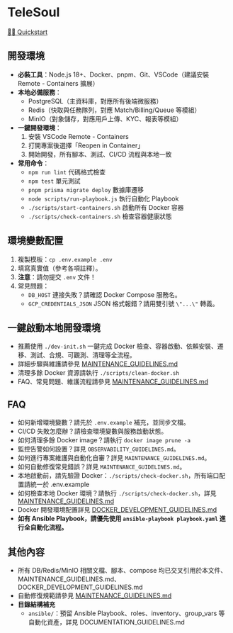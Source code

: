 # TeleSoul

[🏃‍♂️ Quickstart](./docs/QUICKSTART.md)

## 開發環境

- **必裝工具**：Node.js 18+、Docker、pnpm、Git、VSCode（建議安裝 Remote - Containers 擴展）
- **本地必備服務**：
  - PostgreSQL（主資料庫，對應所有後端微服務）
  - Redis（快取與任務隊列，對應 Match/Billing/Queue 等模組）
  - MinIO（對象儲存，對應用戶上傳、KYC、報表等模組）
- **一鍵開發環境**：
  1. 安裝 VSCode Remote - Containers
  2. 打開專案後選擇「Reopen in Container」
  3. 開始開發，所有腳本、測試、CI/CD 流程與本地一致
- **常用命令**：
  - `npm run lint` 代碼格式檢查
  - `npm test` 單元測試
  - `pnpm prisma migrate deploy` 數據庫遷移
  - `node scripts/run-playbook.js` 執行自動化 Playbook
  - `./scripts/start-containers.sh` 啟動所有 Docker 容器
  - `./scripts/check-containers.sh` 檢查容器健康狀態

## 環境變數配置

1. 複製模板：`cp .env.example .env`
2. 填寫真實值（參考各項註釋）。
3. **注意**：請勿提交 `.env` 文件！
4. 常見問題：
   - `DB_HOST` 連接失敗？請確認 Docker Compose 服務名。
   - `GCP_CREDENTIALS_JSON` JSON 格式報錯？請用雙引號 `\"...\"` 轉義。

## 一鍵啟動本地開發環境

- 推薦使用 `./dev-init.sh` 一鍵完成 Docker 檢查、容器啟動、依賴安裝、遷移、測試、合規、可觀測、清理等全流程。
- 詳細步驟與維護請參見 [MAINTENANCE_GUIDELINES.md](./MAINTENANCE_GUIDELINES.md)
- 清理多餘 Docker 資源請執行 `./scripts/clean-docker.sh`
- FAQ、常見問題、維護流程請參見 [MAINTENANCE_GUIDELINES.md](./MAINTENANCE_GUIDELINES.md)

## FAQ

- 如何新增環境變數？請先於 `.env.example` 補充，並同步文檔。
- CI/CD 失敗怎麼辦？請檢查環境變數與服務啟動狀態。
- 如何清理多餘 Docker image？請執行 `docker image prune -a`
- 監控告警如何設置？詳見 `OBSERVABILITY_GUIDELINES.md`。
- 如何進行專案維護與自動化自審？詳見 `MAINTENANCE_GUIDELINES.md`。
- 如何自動修復常見錯誤？詳見 `MAINTENANCE_GUIDELINES.md`。
- 本地啟動前，請先驗證 Docker：`./scripts/check-docker.sh`，所有端口配置請統一於 .env.example
- 如何檢查本地 Docker 環境？請執行 `./scripts/check-docker.sh`，詳見 [MAINTENANCE_GUIDELINES.md](./MAINTENANCE_GUIDELINES.md)
- Docker 開發環境配置詳見 [DOCKER_DEVELOPMENT_GUIDELINES.md](./docs/dev/DOCKER_DEVELOPMENT_GUIDELINES.md)
- **如有 Ansible Playbook，請優先使用 `ansible-playbook playbook.yaml` 進行全自動化流程。**

## 其他內容

- 所有 DB/Redis/MinIO 相關文檔、腳本、compose 均已交叉引用於本文件、MAINTENANCE_GUIDELINES.md、DOCKER_DEVELOPMENT_GUIDELINES.md
- 自動修復規範請參見 [MAINTENANCE_GUIDELINES.md](./MAINTENANCE_GUIDELINES.md)
- **目錄結構補充**
  - `ansible/`：預留 Ansible Playbook、roles、inventory、group_vars 等自動化資產，詳見 DOCUMENTATION_GUIDELINES.md 